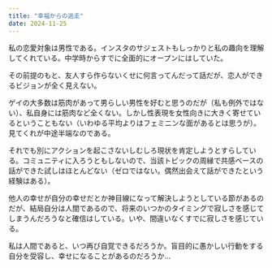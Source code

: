 ```yaml
---
title: "幸福からの逃走"
date: 2024-11-25
---
```


私の恋愛対象は男性である。インスタのサジェストもしっかりと私の趣向を理解してくれている。中学時からすでに全面的にオープンにはしていた。

その前提のもと、友人すら作らないくせに何言ってんだって話だが、恋人ができるビジョンが全く見えない。

ゲイの大多数は筋肉があって男らしい男性を好むと思うのだが（私も例外ではない）、私自身には筋肉など全くない。しかし性表現を女性向きに大きく寄せているということもない（いわゆる平均よりはフェミニンな面があるとは思うが）。見てくれが中途半端なのである。

それでも別にアクションを起こさないしむしろ現状を肯定しようとすらしている。コミュニティに入ろうともしないので、当該トピックの周縁で共感ベースの話ができた試しはほとんどない（ゼロではない。偶然出会えて話ができたという経験はある）。

他人の幸せが自分の幸せだとか神目線になって解決しようとしている節があるのだが、結局自分は人間であるので、将来のいつかのタイミングで寂しさを感じてしまうんだろうなと確信はしている。いや、間違いなくすでに寂しさを感じている。

私は人間であると、いつ再び自覚できるだろうか。盲目的に愚かしい行動をする自分を受容し、幸せになることがあるのだろうか...